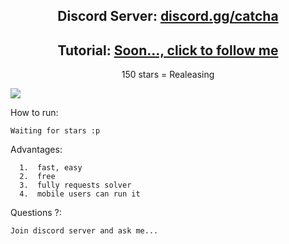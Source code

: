 <h2 align="center">Discord Server: <a href="https://discord.gg/catcha">discord.gg/catcha</a></h2>
<h2 align="center">Tutorial: <a href="https://www.youtube.com/channel/UCoNVWCMYp8Fs50wPeefw_7A">Soon..., click to follow me</a></h2>



<p align="center">
150 stars = Realeasing
</p

<p align="center"> 
<img src="https://cdn.discordapp.com/attachments/979095432682676264/996481048605106186/unknown.png"></img>
</p

How to run:
```
Waiting for stars :p
```

Advantages:
```
  1.  fast, easy
  2.  free
  3.  fully requests solver
  4.  mobile users can run it
```
Questions ?:
```
Join discord server and ask me...
```
